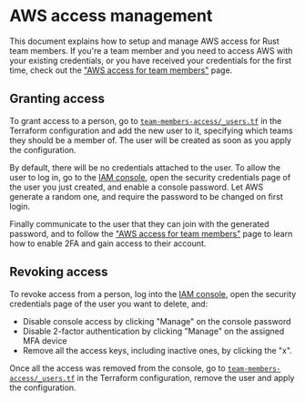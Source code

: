 # AWS access management

This document explains how to setup and manage AWS access for Rust team
members. If you're a team member and you need to access AWS with your existing
credentials, or you have received your credentials for the first time, check
out the ["AWS access for team members"](./aws-access.md) page.

## Granting access

To grant access to a person, go to [`team-members-access/_users.tf`][tf] in the
Terraform configuration and add the new user to it, specifying which teams they
should be a member of. The user will be created as soon as you apply the
configuration.

By default, there will be no credentials attached to the user. To allow the
user to log in, go to the [IAM console][iam-users], open the security
credentials page of the user you just created, and enable a console password.
Let AWS generate a random one, and require the password to be changed on first
login.

Finally communicate to the user that they can join with the generated password,
and to follow the ["AWS access for team members"](./aws-access.md) page to
learn how to enable 2FA and gain access to their account.

## Revoking access

To revoke access from a person, log into the [IAM console][iam-users],
open the security credentials page of the user you want to delete, and:

* Disable console access by clicking "Manage" on the console password
* Disable 2-factor authentication by clicking "Manage" on the assigned MFA
  device
* Remove all the access keys, including inactive ones, by clicking the "x".

Once all the access was removed from the console, go to
[`team-members-access/_users.tf`][tf] in the Terraform configuration, remove
the user and apply the configuration.

[iam-users]: https://console.aws.amazon.com/iam/home#/users
[tf]: https://github.com/rust-lang/simpleinfra/blob/master/terraform/team-members-access/_users.tf
